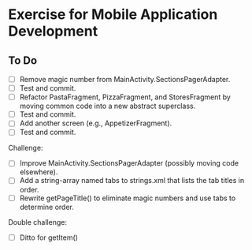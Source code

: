 # Exercise for Mobile Application Development

## To Do
- [ ] Remove magic number from MainActivity.SectionsPagerAdapter.  
- [ ] Test and commit.
- [ ] Refactor PastaFragment, PizzaFragment, and StoresFragment by moving common code into a new abstract superclass. 
- [ ] Test and commit.
- [ ] Add another screen (e.g., AppetizerFragment). 
- [ ] Test and commit.

Challenge:  
- [ ] Improve MainActivity.SectionsPagerAdapter (possibly moving code elsewhere).
- [ ] Add a string-array named tabs to strings.xml that lists the tab titles in order.
- [ ] Rewrite getPageTitle() to eliminate magic numbers and use tabs to determine order.

Double challenge:  
- [ ] Ditto for getItem()